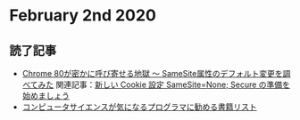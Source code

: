 # February 2nd 2020
## 読了記事
- [Chrome 80が密かに呼び寄せる地獄 ～ SameSite属性のデフォルト変更を調べてみた](https://qiita.com/ahera/items/0c8276da6b0bed2b580c)
関連記事：[新しい Cookie 設定 SameSite=None; Secure の準備を始めましょう](https://developers-jp.googleblog.com/2019/11/cookie-samesitenone-secure.html)
- [コンピュータサイエンスが気になるプログラマに勧める書籍リスト](https://magazine.rubyist.net/articles/0061/0061-ForeWord.html)